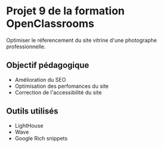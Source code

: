 # Projet 9 de la formation OpenClassrooms

Optimiser le réferencement du site vitrine d'une photographe professionnelle.

## Objectif pédagogique 

- Amélioration du SEO
- Optimisation des perfomances du site
- Correction de l'accessibilité du site

## Outils utilisés

- LightHouse
- Wave
- Google Rich snippets
